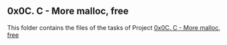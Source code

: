 ## 0x0C. C - More malloc, free
This folder contains the files of the tasks of Project [0x0C. C - More malloc, free ](https://alx-intranet.hbtn.io/projects/223)